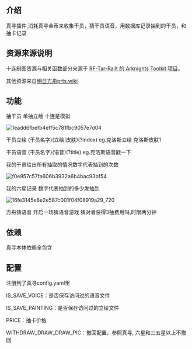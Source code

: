 ## 介绍

真寻插件,消耗真寻金币来收集干员，猜干员语音，用数据库记录抽到的干员，和抽卡记录

## 资源来源说明

十连制图资源与相关函数部分来源于 [RF-Tar-Railt 的 Arknights Toolkit 项目](https://github.com/RF-Tar-Railt/arknights-toolkit/tree/master)。

其他资源来自[明日方舟prts.wiki](https://prts.wiki/)

## 功能
抽干员 单抽立绘 十连是模拟

![1eadd6fbefb4eff5c781fbc9057e7d04](https://github.com/user-attachments/assets/76f8b995-b259-4930-928e-4259033f7b18)


干员立绘 (干员名字)(立绘|皮肤)(?index) eg.克洛斯立绘 克洛斯皮肤1

干员语音 (干员名字)(语音)(?title) eg.克洛斯语音戳一下

我的干员给出所有抽取的情况数字代表抽到的次数

![f0e957c57fa606b3932a6b4bac93bf54](https://github.com/user-attachments/assets/b829cabd-63c2-4701-aa56-bbca27a319af)


我的六星记录 数字代表抽到的多少发抽到

![16fe3145e8e2e587c001f04f08919a29_720](https://github.com/user-attachments/assets/700c578c-f02e-4977-9cfc-1ef3fba7cbe9)


方舟猜语音 开启一场猜语音游戏 猜对者获得3抽费用吗,时限两分钟

## 依赖

真寻本体依赖全包含

## 配置

注册到了真寻config.yaml里

IS_SAVE_VOICE：是否保存访问过的语音文件

IS_SAVE_PAINTING：是否保存访问过的立绘文件

PRICE：抽卡价格

WITHDRAW_DRAW_DRAW_PIC：撤回配置，参照真寻, 六星和三五星以上不撤回
